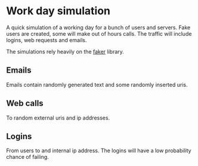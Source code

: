 # Work day simulation

A quick simulation of a working day for a bunch of users and servers. Fake users are created, some will make out of hours calls. The traffic will include logins, web requests and emails. 

The simulations rely heavily on the [faker](https://faker.readthedocs.io/en/latest/index.html) library. 

## Emails

Emails contain randomly generated text and some randomly inserted uris. 

## Web calls

To random external uris and ip addresses.

## Logins

From users to and internal ip address. The logins will have a low probability chance of failing. 
